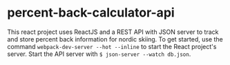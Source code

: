 # percent-back-calculator-api

This react project uses ReactJS and a REST API with JSON server to track and store percent back information for nordic skiing. To get started, use the command ```webpack-dev-server --hot --inline``` to start the React project's server. Start the API server with ```$ json-server --watch db.json```.
